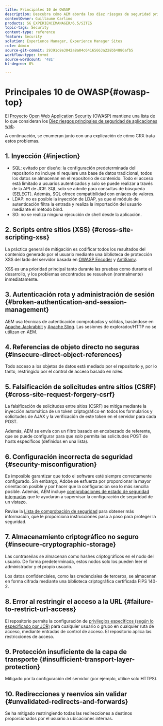 ```yaml
---
title: Principales 10 de OWASP
description: Descubra cómo AEM aborda los diez riesgos de seguridad principales de OWASP.
contentOwner: Guillaume Carlino
products: SG_EXPERIENCEMANAGER/6.5/SITES
topic-tags: Security
content-type: reference
feature: Security
solution: Experience Manager, Experience Manager Sites
role: Admin
source-git-commit: 29391c8e3042a8a04c64165663a228bb4886afb5
workflow-type: tm+mt
source-wordcount: '481'
ht-degree: 0%

---
```


# Principales 10 de OWASP{#owasp-top}

El [Proyecto Open Web Application Security](https://owasp.org/) (OWASP) mantiene una lista de lo que consideran los [Diez riesgos principales de seguridad de aplicaciones web](https://owasp.org/www-project-top-ten/).

A continuación, se enumeran junto con una explicación de cómo CRX trata estos problemas.

## 1. Inyección {#injection}

* SQL: evitado por diseño: la configuración predeterminada del repositorio no incluye ni requiere una base de datos tradicional, todos los datos se almacenan en el repositorio de contenido. Todo el acceso está limitado a usuarios autenticados y solo se puede realizar a través de la API de JCR. SQL solo se admite para consultas de búsqueda (SELECT). Además, SQL ofrece compatibilidad con enlaces de valores.
* LDAP: no es posible la inyección de LDAP, ya que el módulo de autenticación filtra la entrada y realiza la importación del usuario mediante el método bind.
* SO: no se realiza ninguna ejecución de shell desde la aplicación.

## 2. Scripts entre sitios (XSS) {#cross-site-scripting-xss}

La práctica general de mitigación es codificar todos los resultados del contenido generado por el usuario mediante una biblioteca de protección XSS del lado del servidor basada en [OWASP Encoder](https://owasp.org/www-project-java-encoder/) y [AntiSamy](https://wiki.owasp.org/index.php/Category:OWASP_AntiSamy_Project).

XSS es una prioridad principal tanto durante las pruebas como durante el desarrollo, y los problemas encontrados se resuelven (normalmente) inmediatamente.

## 3. Autenticación rota y administración de sesión {#broken-authentication-and-session-management}

AEM usa técnicas de autenticación comprobadas y sólidas, basándose en [Apache Jackrabbit](https://jackrabbit.apache.org/jcr/index.html) y [Apache Sling](https://sling.apache.org/). Las sesiones de explorador/HTTP no se utilizan en AEM.

## 4. Referencias de objeto directo no seguras {#insecure-direct-object-references}

Todo acceso a los objetos de datos está mediado por el repositorio y, por lo tanto, restringido por el control de acceso basado en roles.

## 5. Falsificación de solicitudes entre sitios (CSRF) {#cross-site-request-forgery-csrf}

La falsificación de solicitudes entre sitios (CSRF) se mitiga mediante la inyección automática de un token criptográfico en todos los formularios y solicitudes de AJAX y la verificación de este token en el servidor para cada POST.

Además, AEM se envía con un filtro basado en encabezado de referente, que se puede configurar para que *solo* permita las solicitudes POST de hosts específicos (definidos en una lista).

## 6. Configuración incorrecta de seguridad {#security-misconfiguration}

Es imposible garantizar que todo el software esté siempre correctamente configurado. Sin embargo, Adobe se esfuerza por proporcionar la mayor orientación posible y por hacer que la configuración sea lo más sencilla posible. Además, AEM incluye [comprobaciones de estado de seguridad integradas](/help/sites-administering/operations-dashboard.md) que le ayudarán a supervisar la configuración de seguridad de un vistazo.

Revise la [Lista de comprobación de seguridad](/help/sites-administering/security-checklist.md) para obtener más información, que le proporciona instrucciones paso a paso para proteger la seguridad.

## 7. Almacenamiento criptográfico no seguro {#insecure-cryptographic-storage}

Las contraseñas se almacenan como hashes criptográficos en el nodo del usuario. De forma predeterminada, estos nodos solo los pueden leer el administrador y el propio usuario.

Los datos confidenciales, como las credenciales de terceros, se almacenan en forma cifrada mediante una biblioteca criptográfica certificada FIPS 140-2.

## 8. Error al restringir el acceso a la URL {#failure-to-restrict-url-access}

El repositorio permite la configuración de [privilegios específicos (según lo especificado por JCR)](https://developer.adobe.com/experience-manager/reference-materials/spec/jcr/2.0/16_Access_Control_Management.html) para cualquier usuario o grupo en cualquier ruta de acceso, mediante entradas de control de acceso. El repositorio aplica las restricciones de acceso.

## 9. Protección insuficiente de la capa de transporte {#insufficient-transport-layer-protection}

Mitigado por la configuración del servidor (por ejemplo, utilice solo HTTPS).

## 10. Redirecciones y reenvíos sin validar {#unvalidated-redirects-and-forwards}

Se ha mitigado restringiendo todas las redirecciones a destinos proporcionados por el usuario a ubicaciones internas.
